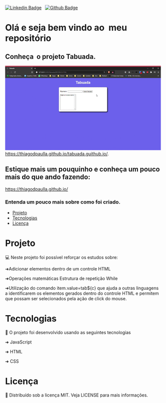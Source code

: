 [![Linkedin Badge](https://img.shields.io/badge/-LinkedIn-blue?style=flat-square&logo=Linkedin&logoColor=white&link=https://www.linkedin.com/in/thiagodepaulla/)](https://www.linkedin.com/in/thiagodepaulla/)   [![Github Badge](https://img.shields.io/badge/-Github-000?style=flat-square&logo=Github&logoColor=white&link=https://github.com/thiagodpaulla)](https://github.com/thiagodpaulla)

# Olá e seja bem vindo ao  meu repositório
## Conheça  o projeto Tabuada.
![](https://github.com/thiagodpaulla/tabuada.guithub.io/blob/main/tab.gif)
https://thiagodpaulla.github.io/tabuada.guithub.io/.

## Estique mais um pouquinho e conheça um pouco mais do que ando fazendo:
https://thiagodpaulla.github.io/


### Entenda um pouco mais sobre como foi criado.

<!--ts-->
 * [Projeto](#projeto)  
 * [Tecnologias](#tecnologias) 
 * [Licença](#licença) 
 <!--te-->

# Projeto
💻 Neste projeto foi possível reforçar os estudos sobre:

➜Adicionar elementos dentro de um controle HTML

➜Operações matemáticas Estrutura de repetição While

➜Utilização do comando item.value=tab${c} que ajuda a outras linguagens a identificarem os elementos gerados dentro do controle HTML e permitem que possam ser selecionados pela ação de click do mouse.


# Tecnologias

🚀 O projeto foi desenvolvido usando as seguintes tecnologias


➜ JavaScript

➜ HTML

➜ CSS


# Licença
📂 Distribuído sob a licença MIT. Veja LICENSE para mais informações.
 
